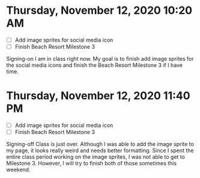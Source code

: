 # Thursday, November 12, 2020 10:20 AM
- [ ] Add image sprites for social media icon
- [ ] Finish Beach Resort Milestone 3

Signing-on I am in class right now. My goal is to finish add image sprites for the social media icons and finish the Beach Resort Milestone 3 if I have time.

# Thursday, November 12, 2020 11:40 PM
- [ ] Add image sprites for social media icon
- [ ] Finish Beach Resort Milestone 3

Signing-off Class is just over. Although I was able to add the image sprite to my page, it looks really weird and needs better formatting. Since I spent the entire class period working on the image sprites, I was not able to get to Milestone 3. However, I will try to finish both of those sometimes this weekend.
